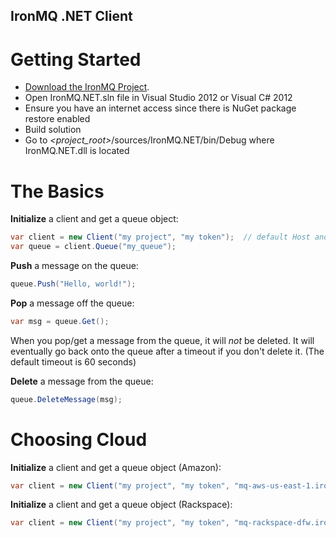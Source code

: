 IronMQ .NET Client
----------------

Getting Started
===============

*  [Download the IronMQ Project](https://github.com/Eskat0n/IronMQ.NET/archive/master.zip). 
*  Open IronMQ.NET.sln file in Visual Studio 2012 or Visual C# 2012
*  Ensure you have an internet access since there is NuGet package restore enabled
*  Build solution
*  Go to _<project_root>_/sources/IronMQ.NET/bin/Debug where IronMQ.NET.dll is located

The Basics
==========
**Initialize** a client and get a queue object:

```c#
var client = new Client("my project", "my token");	// default Host and Port
var queue = client.Queue("my_queue");
```

**Push** a message on the queue:

```c#
queue.Push("Hello, world!");
```

**Pop** a message off the queue:

```c#
var msg = queue.Get();
```

When you pop/get a message from the queue, it will *not* be deleted. It will
eventually go back onto the queue after a timeout if you don't delete it. (The
default timeout is 60 seconds)

**Delete** a message from the queue:

```c#
queue.DeleteMessage(msg);
```

Choosing Cloud
==============
**Initialize** a client and get a queue object (Amazon):

```c#
var client = new Client("my project", "my token", "mq-aws-us-east-1.iron.io");	// Amazon (default)
```

**Initialize** a client and get a queue object (Rackspace):

```c#
var client = new Client("my project", "my token", "mq-rackspace-dfw.iron.io");	// Rackspace
```


